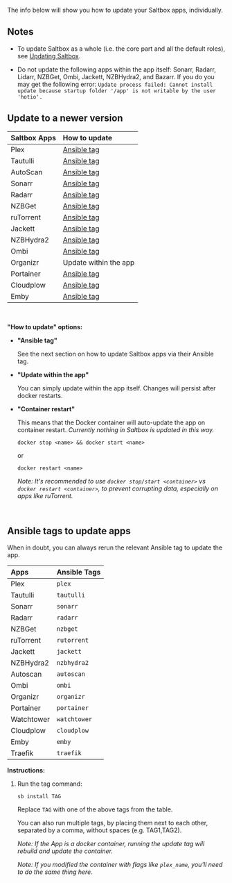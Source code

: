 The info below will show you how to update your Saltbox apps, individually.

## Notes

- To update Saltbox as a whole (i.e. the core part and all the default roles), see [Updating Saltbox](/saltbox/basics/update#updating-saltbox).

- Do not update the following apps within the app itself: Sonarr, Radarr, Lidarr, NZBGet, Ombi, Jackett, NZBHydra2, and Bazarr. If you do you may get the following error: `Update process failed: Cannot install update because startup folder '/app' is not writable by the user 'hotio'.`

## Update to a newer version


| Saltbox Apps  | How to update         |
|:------------- |:--------------------- |
| Plex          | [Ansible tag](/saltbox/basics/update#updating-apps) |
| Tautulli      | [Ansible tag](/saltbox/basics/update#updating-apps) |
| AutoScan      | [Ansible tag](/saltbox/basics/update#updating-apps) |
| Sonarr        | [Ansible tag](/saltbox/basics/update#updating-apps) |
| Radarr        | [Ansible tag](/saltbox/basics/update#updating-apps) |
| NZBGet        | [Ansible tag](/saltbox/basics/update#updating-apps) |
| ruTorrent     | [Ansible tag](/saltbox/basics/update#updating-apps) |
| Jackett       | [Ansible tag](/saltbox/basics/update#updating-apps) |
| NZBHydra2     | [Ansible tag](/saltbox/basics/update#updating-apps) |
| Ombi          | [Ansible tag](/saltbox/basics/update#updating-apps) |
| Organizr      | Update within the app |
| Portainer     | [Ansible tag](/saltbox/basics/update#updating-apps) |
| Cloudplow     | [Ansible tag](/saltbox/basics/update#updating-apps) |
| Emby          | [Ansible tag](/saltbox/basics/update#updating-apps) |
<br />


**"How to update" options:**

- **"Ansible tag"**

   See the next section on how to update Saltbox apps via their Ansible tag.

- **"Update within the app"**

   You can simply update within the app itself. Changes will persist after docker restarts.

- **"Container restart"**

   This means that the Docker container will auto-update the app on container restart.  _Currently nothing in Saltbox is updated in this way._

   ```
   docker stop <name> && docker start <name>
   ```
   or
   ```
   docker restart <name>
   ```

   _Note: It's recommended to use `docker stop/start <container>` vs `docker restart <container>`, to prevent corrupting data, especially on apps like ruTorrent._


<br />


## Ansible tags to update apps

When in doubt, you can always rerun the relevant Ansible tag to update the app.


| Apps                        | Ansible Tags    |
|:--------------------------- |:--------------- |
| Plex                        | `plex`          |
| Tautulli                    | `tautulli`      |
| Sonarr                      | `sonarr`        |
| Radarr                      | `radarr`        |
| NZBGet                      | `nzbget`        |
| ruTorrent                   | `rutorrent`     |
| Jackett                     | `jackett`       |
| NZBHydra2                   | `nzbhydra2`     |
| Autoscan                    | `autoscan`      |
| Ombi                        | `ombi`          |
| Organizr                    | `organizr`      |
| Portainer                   | `portainer`     |
| Watchtower                  | `watchtower`    |
| Cloudplow                   | `cloudplow`     |
| Emby                        | `emby`          |
| Traefik                     | `traefik`       |


**Instructions:**

1. Run the tag command:

   ```
   sb install TAG
   ```

   Replace `TAG` with one of the above tags from the table.

   You can also run multiple tags, by placing them next to each other, separated by a comma, without spaces (e.g. TAG1,TAG2).

   _Note: If the App is a docker container, running the update tag will rebuild and update the container._

   _Note: If you modified the container with flags like `plex_name`, you'll need to do the same thing here._
